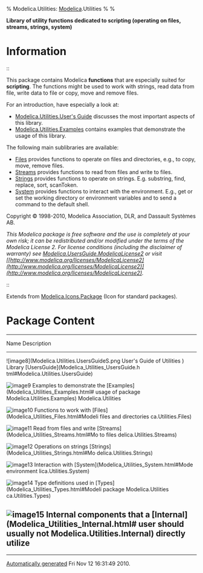 % Modelica.Utilities: [Modelica](Modelica.html#Modelica).Utilities
% 
% 

**Library of utility functions dedicated to scripting (operating on
files, streams, strings, system)**

Information
===========

::

This package contains Modelica **functions** that are especially suited
for **scripting**. The functions might be used to work with strings,
read data from file, write data to file or copy, move and remove files.

For an introduction, have especially a look at:

-   [Modelica.Utilities.User's
    Guide](Modelica_Utilities_UsersGuide.html#Modelica.Utilities.UsersGuide)
    discusses the most important aspects of this library.
-   [Modelica.Utilities.Examples](Modelica_Utilities_Examples.html#Modelica.Utilities.Examples)
    contains examples that demonstrate the usage of this library.

The following main sublibraries are available:

-   [Files](Modelica_Utilities_Files.html#Modelica.Utilities.Files)
    provides functions to operate on files and directories, e.g., to
    copy, move, remove files.
-   [Streams](Modelica_Utilities_Streams.html#Modelica.Utilities.Streams)
    provides functions to read from files and write to files.
-   [Strings](Modelica_Utilities_Strings.html#Modelica.Utilities.Strings)
    provides functions to operate on strings. E.g. substring, find,
    replace, sort, scanToken.
-   [System](Modelica_Utilities_System.html#Modelica.Utilities.System)
    provides functions to interact with the environment. E.g., get or
    set the working directory or environment variables and to send a
    command to the default shell.

Copyright © 1998-2010, Modelica Association, DLR, and Dassault Systèmes
AB.

*This Modelica package is free software and the use is completely at
your own risk; it can be redistributed and/or modified under the terms
of the Modelica License 2. For license conditions (including the
disclaimer of warranty) see
[Modelica.UsersGuide.ModelicaLicense2](Modelica_UsersGuide.html#Modelica.UsersGuide.ModelicaLicense2)
or visit
[[http://www.modelica.org/licenses/ModelicaLicense2](http://www.modelica.org/licenses/ModelicaLicense2)](http://www.modelica.org/licenses/ModelicaLicense2).*

::

Extends from
[Modelica.Icons.Package](Modelica_Icons_Package.html#Modelica.Icons.Package)
(Icon for standard packages).

Package Content
===============

  ------------------------------------------------------------------------
  Name                                         Description
  -------------------------------------------- ---------------------------
  ![image8](Modelica.Utilities.UsersGuideS.png User's Guide of Utilities
  )                                            Library
  [UsersGuide](Modelica_Utilities_UsersGuide.h 
  tml#Modelica.Utilities.UsersGuide)           

  ![image9](Modelica.Utilities.ExamplesS.png)  Examples to demonstrate the
  [Examples](Modelica_Utilities_Examples.html# usage of package
  Modelica.Utilities.Examples)                 Modelica.Utilities

  ![image10](Modelica.Utilities.FilesS.png)    Functions to work with
  [Files](Modelica_Utilities_Files.html#Modeli files and directories
  ca.Utilities.Files)                          

  ![image11](Modelica.Utilities.FilesS.png)    Read from files and write
  [Streams](Modelica_Utilities_Streams.html#Mo to files
  delica.Utilities.Streams)                    

  ![image12](Modelica.Utilities.FilesS.png)    Operations on strings
  [Strings](Modelica_Utilities_Strings.html#Mo 
  delica.Utilities.Strings)                    

  ![image13](Modelica.Utilities.FilesS.png)    Interaction with
  [System](Modelica_Utilities_System.html#Mode environment
  lica.Utilities.System)                       

  ![image14](Modelica.Utilities.FilesS.png)    Type definitions used in
  [Types](Modelica_Utilities_Types.html#Modeli package Modelica.Utilities
  ca.Utilities.Types)                          

  ![image15](Modelica.Utilities.FilesS.png)    Internal components that a
  [Internal](Modelica_Utilities_Internal.html# user should usually not
  Modelica.Utilities.Internal)                 directly utilize
  ------------------------------------------------------------------------

* * * * *

[Automatically generated](http://www.3ds.com/) Fri Nov 12 16:31:49 2010.
